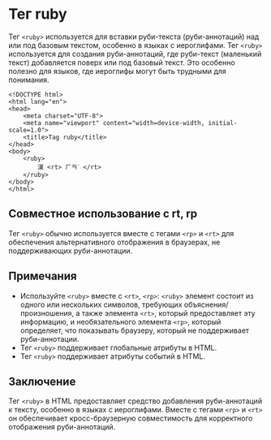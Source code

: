 # Тег ruby

Тег ``<ruby>`` используется для вставки руби-текста (руби-аннотаций) над или под базовым текстом, особенно в языках с иероглифами. Тег ``<ruby>`` используется для создания руби-аннотаций, где руби-текст (маленький текст) добавляется поверх или под базовый текст. Это особенно полезно для языков, где иероглифы могут быть трудными для понимания.

```
<!DOCTYPE html>
<html lang="en">
<head>
    <meta charset="UTF-8">
    <meta name="viewport" content="width=device-width, initial-scale=1.0">
    <title>Tag ruby</title>
</head>
<body>
    <ruby>
        漢 <rt> ㄏㄢˋ </rt>
    </ruby>
</body>
</html>
```

## Совместное использование с rt, rp

Тег ``<ruby>`` обычно используется вместе с тегами ``<rp>`` и ``<rt>`` для обеспечения альтернативного отображения в браузерах, не поддерживающих руби-аннотации.

## Примечания

- Используйте ``<ruby>`` вместе с ``<rt>``, ``<rp>``: ``<ruby>`` элемент состоит из одного или нескольких символов, требующих объяснения/произношения, а также элемента ``<rt>``, который предоставляет эту информацию, и необязательного элемента ``<rp>``, который определяет, что показывать браузеру, который не поддерживает руби-аннотации.
- Тег ``<ruby>`` поддерживает глобальные атрибуты в HTML.
- Тег ``<ruby>`` поддерживает атрибуты событий в HTML.

## Заключение

Тег ``<ruby>`` в HTML предоставляет средство добавления руби-аннотаций к тексту, особенно в языках с иероглифами. Вместе с тегами ``<rp>`` и ``<rt>`` он обеспечивает кросс-браузерную совместимость для корректного отображения руби-аннотаций.